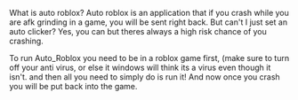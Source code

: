 What is auto roblox? Auto roblox is an application that if you crash while you are afk grinding in a game, you will be sent right back.
But can't I just set an auto clicker? Yes, you can but theres always a high risk chance of you crashing.

To run Auto_Roblox you need to be in a roblox game first, (make sure to turn off your anti virus, or else it windows will think its a virus even though it isn't. and then all you need to simply do is run it! And now once you crash you will be put back into the game.
